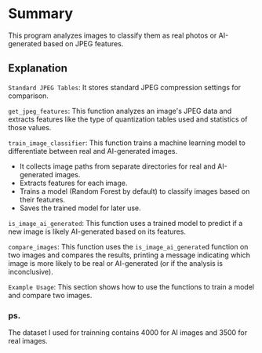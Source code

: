# Summary
This program analyzes images to classify them as real photos or AI-generated based on JPEG features.

## Explanation
`Standard JPEG Tables`: It stores standard JPEG compression settings for comparison.

`get_jpeg_features`: This function analyzes an image's JPEG data and extracts features like the type of quantization tables used and statistics of those values.

`train_image_classifier`: This function trains a machine learning model to differentiate between real and AI-generated images.

  - It collects image paths from separate directories for real and AI-generated images.
  - Extracts features for each image.
  - Trains a model (Random Forest by default) to classify images based on their features.
  - Saves the trained model for later use.
    
    
`is_image_ai_generated`: This function uses a trained model to predict if a new image is likely AI-generated based on its features.

`compare_images`: This function uses the `is_image_ai_generate`d function on two images and compares the results, printing a message indicating which image is more likely to be real or AI-generated (or if the analysis is inconclusive).

`Example Usage`: This section shows how to use the functions to train a model and compare two images.

### ps.
The dataset I used for trainning contains 4000 for AI images and 3500 for real images.
